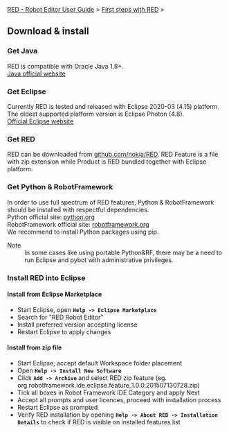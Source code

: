 <html>
<head>
<link href="PLUGINS_ROOT/org.robotframework.ide.eclipse.main.plugin.doc.user/help/style.css" rel="stylesheet" type="text/css"/>
</head>
<body>
<a href="RED/../../../help/index.html">RED - Robot Editor User Guide</a> &gt; <a href="RED/../../../help/first_steps/first_steps.html">First steps with RED</a> &gt; 
	<h2>Download &amp; install</h2>
<h3>Get Java</h3>
<p>RED is compatible with Oracle Java 1.8+.<br/>
<a class="external" href="https://www.java.com" target="_blank">Java official website</a>
</p>
<h3>Get Eclipse</h3>
<p>Currently RED is tested and released with Eclipse 2020-03 (4.15) platform.<br/>
The oldest supported platform version is Eclipse Photon (4.8).<br/>
<a class="external" href="https://www.eclipse.org/" target="_blank">Official Eclipse website</a>
</p>
<h3>Get RED</h3>
<p>RED can be downloaded from <a class="external" href="https://github.com/nokia/RED" target="_blank">github.com/nokia/RED</a>.
RED Feature is a file with zip extension while Product is RED bundled together with Eclipse platform.
</p>
<h3>Get Python &amp; RobotFramework</h3>
<p>In order to use full spectrum of RED features, Python &amp; RobotFramework should be installed with respectful 
dependencies.<br/> 
Python official site: <a class="external" href="http://www.python.org" target="_blank">python.org</a><br/>
RobotFramework official site: <a class="external" href="http://robotframework.org/" target="_blank">robotframework.org</a><br/>
We recommend to install Python packages using pip. <br/>
</p>
<dl class="note">
<dt>Note</dt>
<dd>In some cases like using portable Python&amp;RF, there may be a 
   need to run Eclipse and pybot with administrative privileges.</dd>
</dl>
<h3>Install RED into Eclipse</h3>
<h4>Install from Eclipse Marketplace</h4>
<ul>
<li>Start Eclipse, open <b><code>Help -> Eclipse Marketplace</code></b></li>
<li>Search for "RED Robot Editor"</li>
<li>Install preferred version accepting license</li>
<li>Restart Eclipse to apply changes</li>
</ul>
<h4>Install from zip file</h4>
<ul>
<li>Start Eclipse, accept default Workspace folder placement<br/></li>
<li>Open <b><code>Help -> Install New Software</code></b><br/></li>
<li>Click <b><code>Add -> Archive</code></b> and select RED zip feature (eg. org.robotframework.ide.eclipse.feature_1.0.0.201507130728.zip)<br/></li>
<li>Tick all boxes in Robot Framework IDE Category and apply Next<br/></li>
<li>Accept all prompts and user licences, proceed with installation process<br/></li>
<li>Restart Eclipse as prompted<br/></li>
<li>Verify RED installation by opening <b><code>Help -> About RED -> Installation Details</code></b> to check if RED is visible on installed features list<br/></li>
</ul>
</body>
</html>